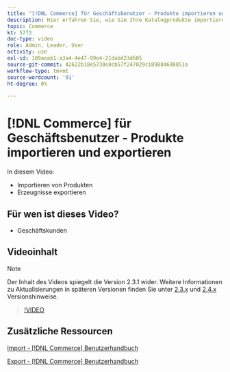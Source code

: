 ```yaml
---
title: "[!DNL Commerce] für Geschäftsbenutzer - Produkte importieren und exportieren"
description: Hier erfahren Sie, wie Sie Ihre Katalogprodukte importieren und exportieren.
topic: Commerce
kt: 5773
doc-type: video
role: Admin, Leader, User
activity: use
exl-id: 109aeab1-a3a4-4e47-99e4-21dabd23d605
source-git-commit: 42622b18e5738e8cb57f247029c189884698851a
workflow-type: tm+mt
source-wordcount: '91'
ht-degree: 0%

---
```


# [!DNL Commerce] für Geschäftsbenutzer - Produkte importieren und exportieren

In diesem Video:

- Importieren von Produkten
- Erzeugnisse exportieren

## Für wen ist dieses Video?

- Geschäftskunden

## Videoinhalt

>[!NOTE]
>
>Der Inhalt des Videos spiegelt die Version 2.3.1 wider. Weitere Informationen zu Aktualisierungen in späteren Versionen finden Sie unter [ 2.3.x](https://devdocs.magento.com/guides/v2.3/release-notes/bk-release-notes.html) und [2.4.x](https://devdocs.magento.com/guides/v2.4/release-notes/bk-release-notes.html) Versionshinweise.

>[!VIDEO](https://video.tv.adobe.com/v/35958?quality=12&learn=on)

## Zusätzliche Ressourcen

[Import - [!DNL Commerce] Benutzerhandbuch](https://docs.magento.com/user-guide/system/data-import.html)

[Export - [!DNL Commerce] Benutzerhandbuch](https://docs.magento.com/user-guide/system/data-export.html)

